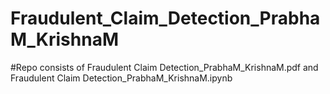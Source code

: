 # Fraudulent_Claim_Detection_PrabhaM_KrishnaM
#Repo consists of Fraudulent Claim Detection_PrabhaM_KrishnaM.pdf and Fraudulent Claim Detection_PrabhaM_KrishnaM.ipynb

